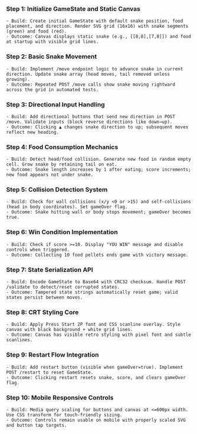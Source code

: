 ### Step 1: Initialize GameState and Static Canvas  
```text  
- Build: Create initial GameState with default snake position, food placement, and direction. Render SVG grid (16x16) with snake segments (green) and food (red).  
- Outcome: Canvas displays static snake (e.g., [[8,8],[7,8]]) and food at startup with visible grid lines.  
```  

### Step 2: Basic Snake Movement  
```text  
- Build: Implement /move endpoint logic to advance snake in current direction. Update snake array (head moves, tail removed unless growing).  
- Outcome: Repeated POST /move calls show snake moving rightward across the grid in automated tests.  
```  

### Step 3: Directional Input Handling  
```text  
- Build: Add directional buttons that send new direction in POST /move. Validate inputs (block reverse directions like down→up).  
- Outcome: Clicking ▲ changes snake direction to up; subsequent moves reflect new heading.  
```  

### Step 4: Food Consumption Mechanics  
```text  
- Build: Detect head/food collision. Generate new food in random empty cell. Grow snake by retaining tail on eat.  
- Outcome: Snake length increases by 1 after eating; score increments; new food appears not under snake.  
```  

### Step 5: Collision Detection System  
```text  
- Build: Check for wall collisions (x/y <0 or >15) and self-collisions (head in body coordinates). Set gameOver flag.  
- Outcome: Snake hitting wall or body stops movement; gameOver becomes true.  
```  

### Step 6: Win Condition Implementation  
```text  
- Build: Check if score >=10. Display "YOU WIN" message and disable controls when triggered.  
- Outcome: Collecting 10 food pellets ends game with victory message.  
```  

### Step 7: State Serialization API  
```text  
- Build: Encode GameState to Base64 with CRC32 checksum. Handle POST /validate to detect/reset corrupted states.  
- Outcome: Tampered state strings automatically reset game; valid states persist between moves.  
```  

### Step 8: CRT Styling Core  
```text  
- Build: Apply Press Start 2P font and CSS scanline overlay. Style canvas with black background + white grid lines.  
- Outcome: Canvas has visible retro styling with pixel font and subtle scanlines.  
```  

### Step 9: Restart Flow Integration  
```text  
- Build: Add restart button (visible when gameOver=true). Implement POST /restart to reset GameState.  
- Outcome: Clicking restart resets snake, score, and clears gameOver flag.  
```  

### Step 10: Mobile Responsive Controls  
```text  
- Build: Media query scaling for buttons and canvas at <=600px width. Use CSS transform for touch-friendly sizing.  
- Outcome: Controls remain usable on mobile with properly scaled SVG and button tap targets.  
```
